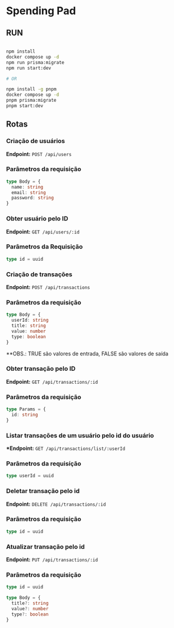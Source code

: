 # Spending Pad

## RUN

```zsh

npm install
docker compose up -d
npm run prisma:migrate
npm run start:dev

# OR

npm install -g pnpm
docker compose up -d
pnpm prisma:migrate
pnpm start:dev

```

## Rotas

### Criação de usuários

**Endpoint:** `POST /api/users`

### Parâmetros da requisição

```typescript
type Body = {
  name: string
  email: string
  password: string
}
```

### Obter usuário pelo ID

**Endpoint:** `GET /api/users/:id`

### Parâmetros da Requisição

```typescript
type id = uuid
```

### Criação de transações

**Endpoint:** `POST /api/transactions`

### Parâmetros da requisição

```typescript
type Body = {
  userId: string
  title: string
  value: number
  type: boolean
}
```

\*\*OBS.: TRUE são valores de entrada, FALSE são valores de saída

### Obter transação pelo ID

**Endpoint:** `GET /api/transactions/:id`

### Parâmetros da requisição

```typescript
type Params = {
  id: string
}
```

### Listar transações de um usuário pelo id do usuário

**\*Endpoint:** `GET /api/transactions/list/:userId`

### Parâmetros da requisíção

```typescript
type userId = uuid
```

### Deletar transação pelo id

**Endpoint:** `DELETE /api/transactions/:id`

### Parâmetros da requisição

```typescript
type id = uuid
```

### Atualizar transação pelo id

**Endpoint:** `PUT /api/transactions/:id`

### Parâmetros da requisição

```typescript
type id = uuid

type Body = {
  title?: string
  value?: number
  type?: boolean
}
```
